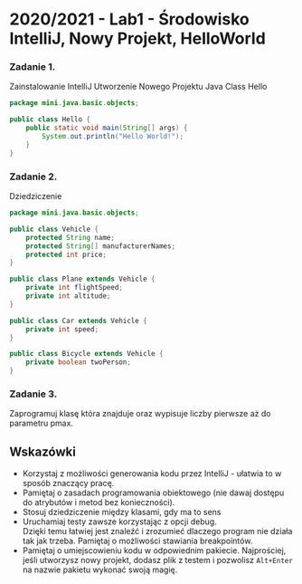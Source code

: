# 2020/2021 - Lab1 - Środowisko IntelliJ, Nowy Projekt, HelloWorld

### Zadanie 1.
Zainstalowanie IntelliJ
Utworzenie Nowego Projektu
Java Class Hello

```java
package mini.java.basic.objects;

public class Hello {
    public static void main(String[] args) {
        System.out.println("Hello World!");
    }
}
```

### Zadanie 2.
Dziedziczenie

```java
package mini.java.basic.objects;

public class Vehicle {
    protected String name;
    protected String[] manufacturerNames;
    protected int price;
}

public class Plane extends Vehicle {
    private int flightSpeed;
    private int altitude;
}

public class Car extends Vehicle {
    private int speed;
}

public class Bicycle extends Vehicle {
    private boolean twoPerson;
}
```

### Zadanie 3.
Zaprogramuj klasę która znajduje oraz wypisuje liczby pierwsze aż do parametru pmax.



## Wskazówki
- Korzystaj z możliwości generowania kodu przez IntelliJ - ułatwia to w sposób znaczący pracę. 
- Pamiętaj o zasadach programowania obiektowego (nie dawaj dostępu do atrybutów i metod bez konieczności).
- Stosuj dziedziczenie między klasami, gdy ma to sens
- Uruchamiaj testy zawsze korzystając z opcji debug.  
Dzięki temu łatwiej jest znaleźć i zrozumieć dlaczego program nie działa tak jak trzeba.  Pamiętaj o możliwości stawiania breakpointów.
- Pamiętaj o umiejscowieniu kodu w odpowiednim pakiecie. 
Najprościej, jeśli utworzysz nowy projekt, dodasz plik z testem i pozwolisz `Alt+Enter` 
na nazwie pakietu wykonać swoją magię.

